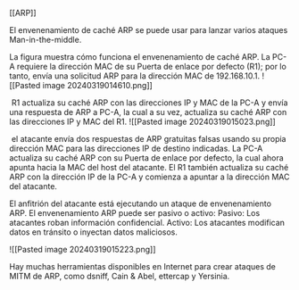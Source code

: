 
[[ARP]]

El envenenamiento de caché ARP se puede usar para lanzar varios ataques Man-in-the-middle.

La figura muestra cómo funciona el envenenamiento de caché ARP. La PC-A requiere la dirección MAC de su Puerta de enlace por defecto (R1); por lo tanto, envía una solicitud ARP para la dirección MAC de 192.168.10.1.
![[Pasted image 20240319014610.png]]

 R1 actualiza su caché ARP con las direcciones IP y MAC de la PC-A y envía una respuesta de ARP a PC-A, la cual a su vez, actualiza su caché ARP con las direcciones IP y MAC del R1.
![[Pasted image 20240319015023.png]]

 el atacante envía dos respuestas de ARP gratuitas falsas usando su propia dirección MAC para las direcciones IP de destino indicadas. La PC-A actualiza su caché ARP con su Puerta de enlace por defecto, la cual ahora apunta hacia la MAC del host del atacante. El R1 también actualiza su caché ARP con la dirección IP de la PC-A y comienza a apuntar a la dirección MAC del atacante.

El anfitrión del atacante está ejecutando un ataque de envenenamiento ARP. El envenenamiento ARP puede ser pasivo o activo: Pasivo: Los atacantes roban información confidencial. Activo: Los atacantes modifican datos en tránsito o inyectan datos maliciosos.

![[Pasted image 20240319015223.png]]


Hay muchas herramientas disponibles en Internet para crear ataques de MITM de ARP, como dsniff, Cain & Abel, ettercap y Yersinia.

 
